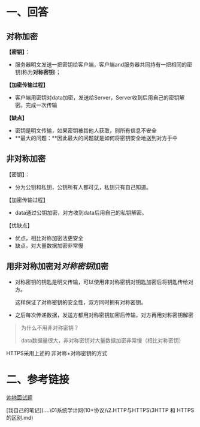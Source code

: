 







# 一、回答

## 对称加密

**【密钥】**：

- 服务器明文发送一把密钥给客户端，客户端and服务器共同持有一把相同的密钥(称为**对称密钥**)；

**【加密传输过程】**

- 客户端用密钥对data加密，发送给Server，Server收到后用自己的密钥解密。完成一次传输

**【缺点】**

- 密钥是明文传输，如果密钥被其他人获取，则所有信息不安全
- **最大的问题：**因此最大的问题就是如何将密钥安全地送到对方手中



## 非对称加密

【密钥】：

- 分为公钥和私钥，公钥所有人都可见，私钥只有自己知道。

【加密传输过程】

- data通过公钥加密，对方收到data后用自己的私钥解密。

【优缺点】

- 优点，相比对称加密法更安全
- 缺点，对大量数据加密非常慢



## 用非对称加密对*对称密钥*加密

- 对称密钥的钥匙是明文传输，可以使用非对称密钥对钥匙加密后将钥匙传给对方。

   这样保证了对称密钥的安全性，双方同时拥有对称密钥。

- 之后每次传递数据，发送方都用对称密钥加密后传输，对方再用对称密钥解密

> 为什么不用非对称密钥？
>
> data数据量很大，非对称密钥对大量数据加密非常慢（相比对称密钥）

HTTPS采用上述的 非对称+对称密钥的方式



# 二、参考链接

[帅地面试题](https://www.iamshuaidi.com/727.html)

[我自己的笔记](..\..\01系统学计网(10+协议)\2.HTTP与HTTPS\3HTTP 和 HTTPS 的区别.md)